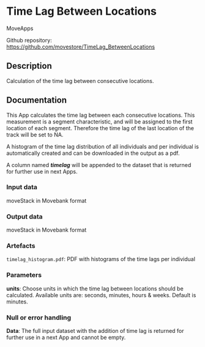 # Time Lag Between Locations

MoveApps

Github repository: https://github.com/movestore/TimeLag_BetweenLocations

## Description
Calculation of the time lag between consecutive locations.

## Documentation
This App calculates the time lag between each consecutive locations. This measurement is a segment characteristic, and will be assigned to the first location of each segment. Therefore the time lag of the last location of the track will be set to NA.

A histogram of the time lag distribution of all individuals and per individual is automatically created and can be downloaded in the output as a pdf.

A column named _**timelag**_ will be appended to the dataset that is returned for further use in next Apps.

### Input data
moveStack in Movebank format

### Output data
moveStack in Movebank format

### Artefacts
`timelag_histogram.pdf`: PDF with histograms of the time lags per individual

### Parameters
**units**: Choose units in which the time lag between locations should be calculated. Available units are: seconds, minutes, hours & weeks. Default is minutes.

### Null or error handling
**Data**: The full input dataset with the addition of time lag is returned for further use in a next App and cannot be empty.
